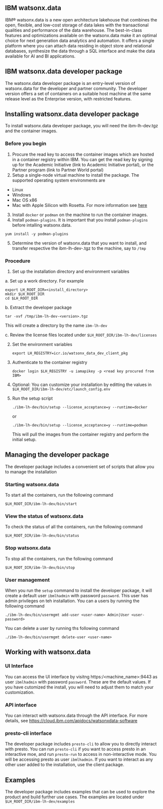 ## IBM watsonx.data
IBM® watsonx.data is a new open architecture lakehouse that combines the open, flexible, and low-cost storage of data lakes with the transactional qualities and performance of the data warehouse. The best-in-class features and optimizations available on the watsonx.data make it an optimal choice for next generation data analytics and automation. It offers a single platform where you can attach data residing in object store and relational databases, synthesize the data through a SQL interface and make the data available for AI and BI applications.


## IBM watsonx.data developer package
The watsonx.data developer package is an entry-level version of watsonx.data for the developer and partner community. The developer version offers a set of containers on a suitable host machine at the same release level as the Enterprise version, with restricted features.

## Installing watsonx.data developer package
To install watsonx.data developer package, you will need the ibm-lh-dev.tgz and the container images.

### Before you begin
1. Procure the read key to access the container images which are hosted in a container registry within IBM. You can get the read key by signing up for the Academic Initiative (link to Academic Initiative portal), or the Partner program (link to Partner World portal)
2. Setup a single-node virtual machine to install the package. The supported operating system environments are
- Linux
- Windows
- Mac OS x86
- Mac with Apple Silicon with Rosetta. For more information see [here](https://www.ibm.com/docs/en/watsonxdata/1.0.x?topic=version-prerequisites-watsonxdata-installation-mac)
3. Install `docker` or `podman` on the machine to run the container images.
4. Install `podman-plugins`. It is important that you install `podman-plugins` before intalling watsonx.data.
```
yum install -y podman-plugins
```
5. Determine the version of watsonx.data that you want to install, and transfer respective the ibm-lh-dev-<version>.tgz to the machine, say to `/tmp`


### Procedure
1. Set up the installation directory and environment variables

a. Set up a work directory. For example
   ```
   export LH_ROOT_DIR=<install_directory>
   mkdir $LH_ROOT_DIR
   cd $LH_ROOT_DIR
   ```
b. Extract the developer package
   ```
   tar -xvf /tmp/ibm-lh-dev-<version>.tgz
   ```
   This will create a directory by the name `ibm-lh-dev`

c. Review the license files located under `$LH_ROOT_DIR/ibm-lh-dev/licenses`

2. Set the environment variables
   ```
   export LH_REGISTRY=icr.io/watsonx_data_dev_client_pkg
   ```

3. Authenticate to the container registry
   ```
   docker login $LH_REGISTRY -u iamapikey -p <read key procured from IBM>
   ```
4. Optional: You can customize your installation by editting the values in `$LH_ROOT_DIR/ibm-lh-dev/etc/launch_config.env`
5. Run the setup script
   ```
   ./ibm-lh-dev/bin/setup --license_acceptance=y --runtime=docker
   ```
   or
   ```
   ./ibm-lh-dev/bin/setup --license_acceptance=y --runtime=podman
   ```
   This will pull the images from the container registry and perform the initial setup.

## Managing the developer package
The developer package includes a convenient set of scripts that allow you to manage the installation

### Starting watsonx.data
To start all the containers, run the following command
```
$LH_ROOT_DIR/ibm-lh-dev/bin/start
```

### View the status of watsonx.data
To check the status of all the containers, run the following command
```
$LH_ROOT_DIR/ibm-lh-dev/bin/status
```

### Stop watsonx.data
To stop all the containers, run the following command
```
$LH_ROOT_DIR/ibm-lh-dev/bin/stop
```

### User management
When you run the `setup` command to install the developer package, it will create a default user `ibmlhadmin` with password `password`. This user has admin privileges on teh installation.
You can a users by running the following command
```
./ibm-lh-dev/bin/usermgmt add-user <user-name> Admin|User <user-password>
```
You can delete a user by running ths following command
```
./ibm-lh-dev/bin/usermgmt delete-user <user-name>
```


## Working with watsonx.data

### UI Interface
You can access the UI interface by visitng https:/<machine_name>:9443 as user `ibmlhadmin` with password `password`.
These are the default values. If you have cutomized the install, you will need to adjust them to match your customization.

### API interface
You can interact with watsonx.data through the API interface. For more details, see https://cloud.ibm.com/apidocs/watsonxdata-software

### presto-cli interface
The developer package includes `presto-cli` to allow you to directly interact with presto. You can run `presto-cli` if you want to access presto in an interactive moe, and run `presto-run` to access in non-interactive mode.
You will be accessing presto as user `ibmlhadmin`. If you want to interact as any other user added to the installation, use the client package.


## Examples
The developer package includes examples that can be used to explore the product and build further use cases.
The examples are located under `$LH_ROOT_DIR/ibm-lh-dev/examples`
